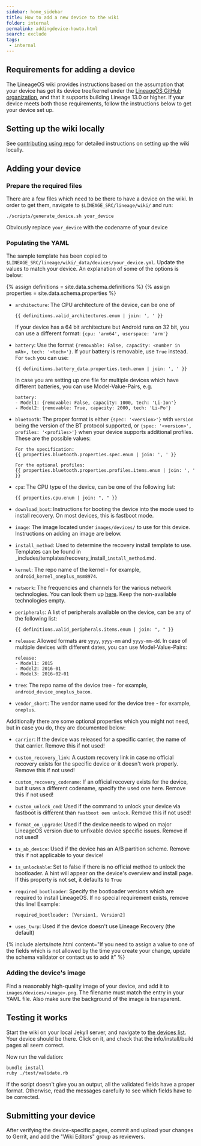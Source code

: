 ```yaml
---
sidebar: home_sidebar
title: How to add a new device to the wiki
folder: internal
permalink: addingdevice-howto.html
search: exclude
tags:
 - internal
---
```


## Requirements for adding a device

The LineageOS wiki provides instructions based on the assumption that your device has got its device tree/kernel
under the [LineageOS GitHub organization](https://github.com/LineageOS), and that it supports building Lineage 13.0 or higher. If your device meets
both those requirements, follow the instructions below to get your device set up.

## Setting up the wiki locally

See [contributing using repo](contributing.html#using-repo) for detailed instructions on setting up the wiki locally.

## Adding your device

### Prepare the required files

There are a few files which need to be there to have a device on the wiki.
In order to get them, navigate to `$LINEAGE_SRC/lineage/wiki/` and run:

```
./scripts/generate_device.sh your_device
```

Obviously replace `your_device` with the codename of your device

### Populating the YAML

The sample template has been copied to `$LINEAGE_SRC/lineage/wiki/_data/devices/your_device.yml`.
Update the values to match your device. An explanation of some of the options is below:

{% assign definitions = site.data.schema.definitions %}
{% assign properties = site.data.schema.properties %}

* `architecture`: The CPU architecture of the device, can be one of

  ```
  {{ definitions.valid_architectures.enum | join: ', ' }}
  ```

  If your device has a 64 bit architecture but Android runs on 32 bit, you can use a different format: `{cpu: 'arm64', userspace: 'arm'}`

* `battery`: Use the format `{removable: False, capacity: <number in mAh>, tech: '<tech>'}`. If your battery is removable, use `True` instead.
For `tech` you can use:

  ```
  {{ definitions.battery_data.properties.tech.enum | join: ', ' }}
  ```

  In case you are setting up one file for multiple devices which have different batteries, you can use Model-Value-Pairs, e.g.

  ```
  battery:
  - Model1: {removable: False, capacity: 1000, tech: 'Li-Ion'}
  - Model2: {removable: True, capacity: 2000, tech: 'Li-Po'}
  ```

* `bluetooth`: The proper format is either `{spec: '<version>'}` with `version` being the version of the BT protocol supported, or `{spec: '<version>', profiles: '<profiles>'}` when your device
  supports additional profiles. These are the possible values:

  ```
  For the specification:
  {{ properties.bluetooth.properties.spec.enum | join: ', ' }}

  For the optional profiles:
  {{ properties.bluetooth.properties.profiles.items.enum | join: ', ' }}
  ```

* `cpu`: The CPU type of the device, can be one of the following list:

  ```
  {{ properties.cpu.enum | join: ", " }}
  ```


* `download_boot`: Instructions for booting the device into the mode used to install recovery. On most devices, this is fastboot mode.
* `image`: The image located under `images/devices/` to use for this device. Instructions on adding an image are below.
* `install_method`: Used to determine the recovery install template to use. Templates can be found in \_includes/templates/recovery\_install\_`install_method`.md.
* `kernel`: The repo name of the kernel - for example, `android_kernel_oneplus_msm8974`.
* `network`: The frequencies and channels for the various network technologies. You can look them up [here](https://www.frequencycheck.com/models/). Keep the non-available technologies empty.
* `peripherals`: A list of peripherals available on the device, can be any of the following list:

  ```
  {{ definitions.valid_peripherals.items.enum | join: ", " }}
  ```

* `release`: Allowed formats are `yyyy`, `yyyy-mm` and `yyyy-mm-dd`. In case of multiple devices with different dates, you can use Model-Value-Pairs:

  ```
  release:
  - Model1: 2015
  - Model2: 2016-01
  - Model3: 2016-02-01
  ```

* `tree`: The repo name of the device tree - for example, `android_device_oneplus_bacon`.
* `vendor_short`: The vendor name used for the device tree - for example, `oneplus`.


Additionally there are some optional properties which you might not need, but in case you do, they are documented below:

* `carrier`: If the device was released for a specific carrier, the name of that carrier. Remove this if not used!
* `custom_recovery_link`: A custom recovery link in case no official recovery exists for the specific device or it doesn't work properly. Remove this if not used!
* `custom_recovery_codename`: If an official recovery exists for the device, but it uses a different codename, specify the used one here. Remove this if not used!
* `custom_unlock_cmd`: Used if the command to unlock your device via fastboot is different than `fastboot oem unlock`. Remove this if not used!
* `format_on_upgrade`: Used if the device needs to wiped on major LineageOS version due to unfixable device specific issues. Remove if not used!
* `is_ab_device`: Used if the device has an A/B partition scheme. Remove this if not applicable to your device!
* `is_unlockable`: Set to false if there is no official method to unlock the bootloader. A hint will appear on the device's overview and install page. If this property is not set, it defaults to `True`
* `required_bootloader`: Specify the bootloader versions which are required to install LineageOS. If no special requirement exists, remove this line! Example:

  ```
  required_bootloader: [Version1, Version2]
  ```

* `uses_twrp`: Used if the device doesn't use Lineage Recovery (the default)

{% include alerts/note.html content="If you need to assign a value to one of the fields which is not allowed by the time you create your change, update the schema validator or contact us to add it" %}

### Adding the device's image

Find a reasonably high-quality image of your device, and add it to `images/devices/<image>.png`. The filename must match the
entry in your YAML file. Also make sure the background of the image is transparent.

## Testing it works

Start the wiki on your local Jekyll server, and navigate to [the devices list](http://localhost:4000/devices.html). Your device should be there.
Click on it, and check that the info/install/build pages all seem correct.

Now run the validation:

```
bundle install
ruby ./test/validate.rb
```

If the script doesn't give you an output, all the validated fields have a proper format. Otherwise, read the messages carefully to see which fields have to be corrected.

## Submitting your device

After verifying the device-specific pages, commit and upload your changes to Gerrit, and add the "Wiki Editors" group as reviewers.
